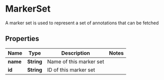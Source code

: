 

# MarkerSet

A marker set is used to represent a set of annotations that can be fetched

## Properties

| Name | Type | Description | Notes |
|------------ | ------------- | ------------- | -------------|
|**name** | **String** | Name of this marker set |  |
|**id** | **String** | ID of this marker set |  |



